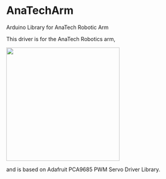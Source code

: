 # AnaTechArm
Arduino Library for AnaTech Robotic Arm

This driver is for the AnaTech Robotics arm,

<a href="https://howtomechatronics.com/tutorials/arduino/diy-arduino-robot-arm-with-smartphone-control/"><img src="https://github.com/rajattarade/images/Arduino-Robot-Arm-3D-Model.jpg" height="300"/></a>

and is based on Adafruit PCA9685 PWM Servo Driver Library.
